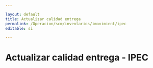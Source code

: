 ```yaml
---

layout: default
title: Actualizar calidad entrega
permalink: /Operacion/scm/inventarios/imovimient/ipec
editable: si

---
```




# Actualizar calidad entrega - IPEC  


